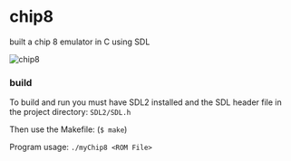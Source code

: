# chip8
built a chip 8 emulator in C using SDL

![chip8](https://r3zz.io/images/space-invaders.png)

### build 
To build and run you must have SDL2 installed and the SDL header file in the project directory: `SDL2/SDL.h`

Then use the Makefile: (`$ make`) 

Program usage: `./myChip8 <ROM File>`
